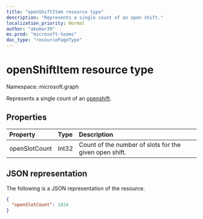 ```yaml
---
title: "openShiftItem resource type"
description: "Represents a single count of an open shift."
localization_priority: Normal
author: "akumar39"
ms.prod: "microsoft-teams"
doc_type: "resourcePageType"
---
```


# openShiftItem resource type

Namespace: microsoft.graph

Represents a single count of an [openshift](../resources/openshift.md).

## Properties

| Property     | Type        | Description |
|:-------------|:------------|:------------|
|openSlotCount|Int32| Count of the number of slots for the given open shift.|

## JSON representation

The following is a JSON representation of the resource.

<!-- {
  "blockType": "resource",
  "optionalProperties": [

  ],
  "@odata.type": "microsoft.graph.openShiftItem",
  "baseType": "microsoft.graph.shiftItem"
}-->

```json
{
  "openSlotCount": 1024
}
```

<!-- uuid: 16cd6b66-4b1a-43a1-adaf-3a886856ed98
2019-02-04 14:57:30 UTC -->
<!-- {
  "type": "#page.annotation",
  "description": "openShiftItem resource",
  "keywords": "",
  "section": "documentation",
  "tocPath": ""
}-->
